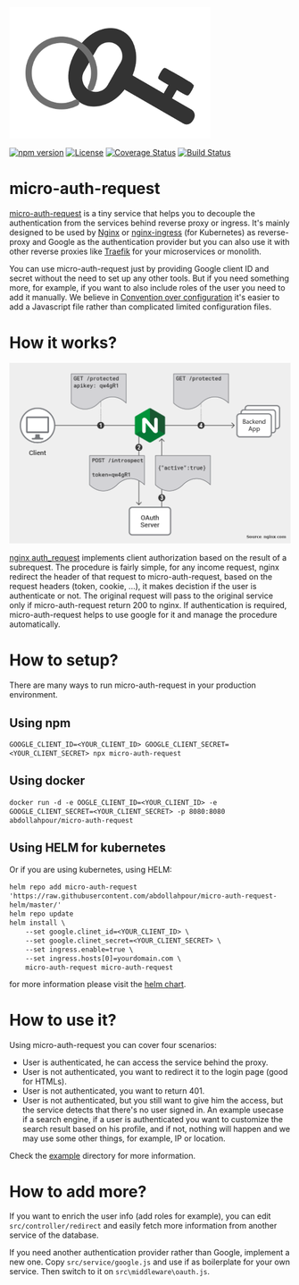 <img src="logo.png" alt="logo" width=360 />

[![npm version](https://badge.fury.io/js/micro-auth-request.svg)](https://badge.fury.io/js/micro-auth-request)
[![License](https://img.shields.io/badge/License-Apache%202.0-blue.svg)](https://opensource.org/licenses/Apache-2.0)
[![Coverage Status](https://coveralls.io/repos/github/abdollahpour/micro-auth-request/badge.svg?branch=master)](https://coveralls.io/github/abdollahpour/micro-auth-request?branch=master)
[![Build Status](https://secure.travis-ci.org/abdollahpour/micro-auth-request.svg?branch=master)](http://travis-ci.org/abdollahpour/micro-auth-request)

# micro-auth-request

[micro-auth-request](https://github.com/abdollahpour/micro-auth-request) is a tiny service that helps you to decouple the authentication from the services behind reverse proxy or ingress. It's mainly designed to be used by [Nginx](https://www.nginx.com) or [nginx-ingress](https://github.com/kubernetes/ingress-nginx) (for Kubernetes) as reverse-proxy and Google as the authentication provider but you can also use it with other reverse proxies like [Traefik](https://docs.traefik.io) for your microservices or monolith.

You can use micro-auth-request just by providing Google client ID and secret without the need to set up any other tools. But if you need something more, for example, if you want to also include roles of the user you need to add it manually. We believe in  [Convention over configuration](https://en.wikipedia.org/wiki/Convention_over_configuration) it's easier to add a  Javascript file rather than complicated limited configuration files.

# How it works?
<img src="how-it-works.png" alt="How it works" width=914 />

[nginx auth_request](https://nginx.org/en/docs/http/ngx_http_auth_request_module.html) implements client authorization based on the result of a subrequest. The procedure is fairly simple, for any income request, nginx redirect the header of that request to micro-auth-request, based on the request headers (token, cookie, ...), it makes decistion if the user is authenticate or not. The original request will pass to the original service only if micro-auth-request return 200 to nginx. If authentication is required, micro-auth-request helps to use google for it and manage the procedure automatically.

# How to setup?
There are many ways to run micro-auth-request in your production environment.

## Using npm

    GOOGLE_CLIENT_ID=<YOUR_CLIENT_ID> GOOGLE_CLIENT_SECRET=<YOUR_CLIENT_SECRET> npx micro-auth-request

## Using docker

    docker run -d -e OOGLE_CLIENT_ID=<YOUR_CLIENT_ID> -e GOOGLE_CLIENT_SECRET=<YOUR_CLIENT_SECRET> -p 8080:8080 abdollahpour/micro-auth-request

## Using HELM for kubernetes
Or if you are using kubernetes, using HELM:

    helm repo add micro-auth-request 'https://raw.githubusercontent.com/abdollahpour/micro-auth-request-helm/master/'
    helm repo update
    helm install \
        --set google.clinet_id=<YOUR_CLIENT_ID> \
        --set google.clinet_secret=<YOUR_CLIENT_SECRET> \
        --set ingress.enable=true \
        --set ingress.hosts[0]=yourdomain.com \
        micro-auth-request micro-auth-request

for more information please visit the [helm chart](https://github.com/abdollahpour/micro-auth-request).

# How to use it?
Using micro-auth-request you can cover four scenarios:
* User is authenticated, he can access the service behind the proxy.
* User is not authenticated, you want to redirect it to the login page (good for HTMLs).
* User is not authenticated, you want to return 401.
* User is not authenticated, but you still want to give him the access, but the service detects that there's no user signed in. An example usecase if a search engine, if a user is authenticated you want to customize the search result based on his profile, and if not, nothing will happen and we may use some other things, for example, IP or location.

Check the [example](example/) directory for more information.

# How to add more?
If you want to enrich the user info (add roles for example), you can edit `src/controller/redirect` and easily fetch more information from another service of the database.

If you need another authentication provider rather than Google, implement a new one. Copy `src/service/google.js` and use if as boilerplate for your own service. Then switch to it on `src\middleware\oauth.js`.
